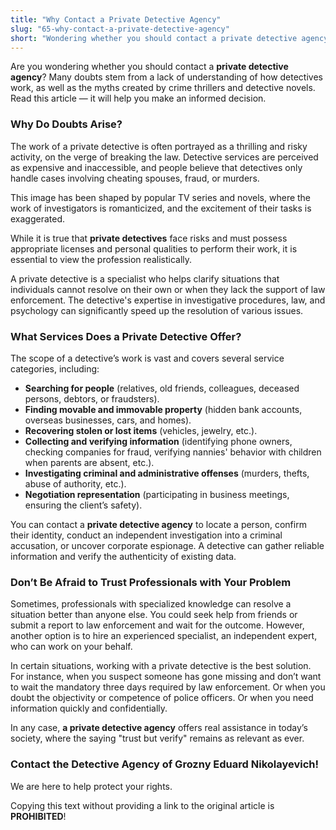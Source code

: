 ```yaml
---
title: "Why Contact a Private Detective Agency"
slug: "65-why-contact-a-private-detective-agency"
short: "Wondering whether you should contact a private detective agency? Doubts arise from a misunderstanding of investigators' work and myths perpetuated by action-packed movies and books."
---
```


Are you wondering whether you should contact a **private detective agency**? Many doubts stem from a lack of understanding of how detectives work, as well as the myths created by crime thrillers and detective novels. Read this article — it will help you make an informed decision.

### Why Do Doubts Arise?

The work of a private detective is often portrayed as a thrilling and risky activity, on the verge of breaking the law. Detective services are perceived as expensive and inaccessible, and people believe that detectives only handle cases involving cheating spouses, fraud, or murders.

This image has been shaped by popular TV series and novels, where the work of investigators is romanticized, and the excitement of their tasks is exaggerated.

While it is true that **private detectives** face risks and must possess appropriate licenses and personal qualities to perform their work, it is essential to view the profession realistically.

A private detective is a specialist who helps clarify situations that individuals cannot resolve on their own or when they lack the support of law enforcement. The detective's expertise in investigative procedures, law, and psychology can significantly speed up the resolution of various issues.

### What Services Does a Private Detective Offer?

The scope of a detective’s work is vast and covers several service categories, including:

- **Searching for people** (relatives, old friends, colleagues, deceased persons, debtors, or fraudsters).
- **Finding movable and immovable property** (hidden bank accounts, overseas businesses, cars, and homes).
- **Recovering stolen or lost items** (vehicles, jewelry, etc.).
- **Collecting and verifying information** (identifying phone owners, checking companies for fraud, verifying nannies' behavior with children when parents are absent, etc.).
- **Investigating criminal and administrative offenses** (murders, thefts, abuse of authority, etc.).
- **Negotiation representation** (participating in business meetings, ensuring the client’s safety).

You can contact a **private detective agency** to locate a person, confirm their identity, conduct an independent investigation into a criminal accusation, or uncover corporate espionage. A detective can gather reliable information and verify the authenticity of existing data.

### Don’t Be Afraid to Trust Professionals with Your Problem

Sometimes, professionals with specialized knowledge can resolve a situation better than anyone else. You could seek help from friends or submit a report to law enforcement and wait for the outcome. However, another option is to hire an experienced specialist, an independent expert, who can work on your behalf.

In certain situations, working with a private detective is the best solution. For instance, when you suspect someone has gone missing and don’t want to wait the mandatory three days required by law enforcement. Or when you doubt the objectivity or competence of police officers. Or when you need information quickly and confidentially.

In any case, **a private detective agency** offers real assistance in today’s society, where the saying "trust but verify" remains as relevant as ever.

### Contact the Detective Agency of Grozny Eduard Nikolayevich!

We are here to help protect your rights.

Copying this text without providing a link to the original article is **PROHIBITED**!
